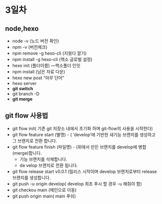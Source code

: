 # 3일차

## node,hexo
- node -v (노드 버전 확인)
- npm -v (버전체크)
- npm remove -g hexo-cli (지웠다 깔기)
- npm install -g hexo-cli (핵소 글로벌 설정)
- hexo init (폴더이름) —핵소폴더 인잇
- npm install (남은 자료 다운)
- hexo new post “아무 단어”
- hexo server
- **git switch**
- git branch -D
- **git merge**

## git flow 사용법
- git flow init( 기존 git 저장소 내에서 초기화 하며 git-flow의 사용을 시작한다)
- git flow feature start  (별명) - ( ‘develop’에 기반한 새기능 브랜치를 생성하고 그 브랜치로 전환 합니다.
- git flow feature finish (파일명) - (위에서 만든 브랜치를 develop에 병합(merge)합니다.
    - 기능 브랜치를 삭제합니다.
    - de velop 브랜치로 전환 됩니다.
- git flow release start v0.0.1 (릴리스 시작이며 develop 브랜치로부터 release브랜치를 생성합니다.
- git push -u origin develop( develop 최초 푸시 할 경우 -u 해줘야 함)
- git checkou main (메인으로 이동)
- git push origin main( main 푸쉬)
